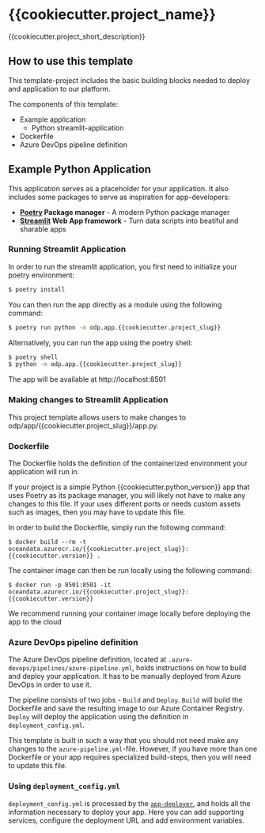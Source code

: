 # {{cookiecutter.project_name}}

{{cookiecutter.project_short_description}}

## How to use this template

<!--
TODO: Remove this section
-->

This template-project includes the basic building blocks needed to deploy and
application to our platform.

The components of this template:

- Example application
  - Python streamlit-application
- Dockerfile
- Azure DevOps pipeline definition

## Example Python Application

This application serves as a placeholder for your application. It also includes
some packages to serve as inspiration for app-developers:

- **[Poetry](https://python-poetry.org/) Package manager** - A modern Python
  package manager
- **[Streamlit](https://streamlit.io/) Web App framework** - Turn data scripts
  into beatiful and sharable apps

### Running Streamlit Application

In order to run the streamlit application, you first need to initialize your
poetry environment:

```sh
$ poetry install
```

You can then run the app directly as a module using the following command:

```sh
$ poetry run python -m odp.app.{{cookiecutter.project_slug}}
```

Alternatively, you can run the app using the poetry shell:

```sh
$ poetry shell
$ python -m odp.app.{{cookiecutter.project_slug}}
```

The app will be available at http://localhost:8501

### Making changes to Streamlit Application

This project template allows users to make changes to
odp/app/{{cookiecutter.project_slug}}/app.py.

### Dockerfile

The Dockerfile holds the definition of the containerized environment your
application will run in.

If your project is a simple Python {{cookiecutter.python_version}} app that uses
Poetry as its package manager, you will likely not have to make any changes to
this file. If your uses different ports or needs custom assets such as images,
then you may have to update this file.

In order to build the Dockerfile, simply run the following command:

```shell
$ docker build --rm -t oceandata.azurecr.io/{{cookiecutter.project_slug}}:{{cookiecutter.version}} .
```

The container image can then be run locally using the following command:

```shell
$ docker run -p 8501:8501 -it oceandata.azurecr.io/{{cookiecutter.project_slug}}:{{cookiecutter.version}}
```

We recommend running your container image locally before deploying the app to
the cloud

### Azure DevOps pipeline definition

The Azure DevOps pipeline definition, located at
`.azure-devops/pipelines/azure-pipeline.yml`, holds instructions on how to build
and deploy your application. It has to be manually deployed from Azure DevOps in
order to use it.

The pipeline consists of two jobs - `Build` and `Deploy`. `Build` will build the
Dockerfile and save the resulting image to our Azure Container Registry.
`Deploy` will deploy the application using the definition in
`deployment_config.yml`.

This template is built in such a way that you should not need make any changes
to the `azure-pipeline.yml`-file. However, if you have more than one Dockerfile
or your app requires specialized build-steps, then you will need to update this
file.

### Using `deployment_config.yml`

`deployment_config.yml` is processed by the
[`app-deployer`](https://dev.azure.com/oceandatafoundation/ODP/_git/app-deployer),
and holds all the information necessary to deploy your app. Here you can add
supporting services, configure the deployment URL and add environment variables.
